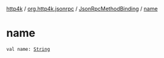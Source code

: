 [http4k](../../index.md) / [org.http4k.jsonrpc](../index.md) / [JsonRpcMethodBinding](index.md) / [name](./name.md)

# name

`val name: `[`String`](https://kotlinlang.org/api/latest/jvm/stdlib/kotlin/-string/index.html)